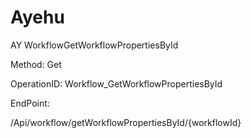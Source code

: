 #     Ayehu


AY WorkflowGetWorkflowPropertiesById

Method: Get

OperationID: Workflow_GetWorkflowPropertiesById

EndPoint:

/Api/workflow/getWorkflowPropertiesById/{workflowId}
